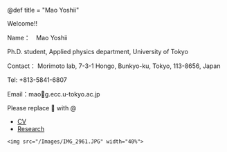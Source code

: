 @def title = "Mao Yoshii"

Welcome!!

Name：　Mao Yoshii

Ph.D. student, Applied physics department, University of Tokyo

Contact：
Morimoto lab, 7-3-1 Hongo, Bunkyo-ku, Tokyo, 113-8656, Japan

Tel: +813-5841-6807

Email：mao🐩g.ecc.u-tokyo.ac.jp        

Please replace 🐩 with @

* [CV](/English/CV_eng/)
* [Research](/English/Research_eng/)

~~~
<img src="/Images/IMG_2961.JPG" width="40%">
~~~

